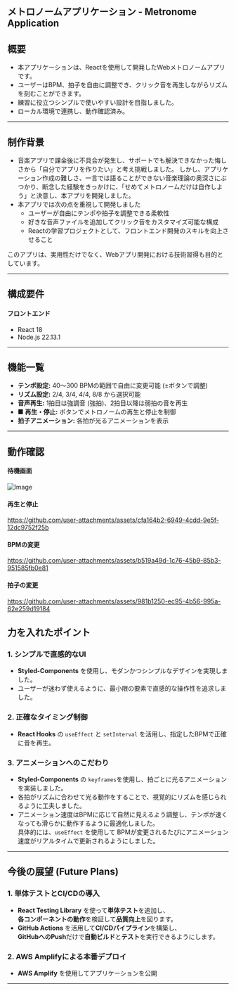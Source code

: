 ## メトロノームアプリケーション - Metronome Application

## 概要
- 本アプリケーションは、Reactを使用して開発したWebメトロノームアプリです。 
- ユーザーはBPM、拍子を自由に調整でき、クリック音を再生しながらリズムを刻むことができます。
- 練習に役立つシンプルで使いやすい設計を目指しました。
- ローカル環境で連携し、動作確認済み。
  
---
## 制作背景 
- 音楽アプリで課金後に不具合が発生し、サポートでも解決できなかった悔しさから「自分でアプリを作りたい」と考え挑戦しました。
しかし、アプリケーション作成の難しさ、一言では語ることができない音楽理論の奥深さにぶつかり、断念した経験をきっかけに、「せめてメトロノームだけは自作しよう」と決意し、本アプリを開発しました。  
- 本アプリでは次の点を重視して開発しました
   - ユーザーが自由にテンポや拍子を調整できる柔軟性  
   - 好きな音声ファイルを追加してクリック音をカスタマイズ可能な構成  
   - Reactの学習プロジェクトとして、フロントエンド開発のスキルを向上させること  

このアプリは、実用性だけでなく、Webアプリ開発における技術習得も目的としています。

---

## 構成要件
#### フロントエンド
* React 18
* Node.js 22.13.1

---

## 機能一覧

- **テンポ設定:** 40〜300 BPMの範囲で自由に変更可能 (±ボタンで調整)  
- **リズム設定:** 2/4, 3/4, 4/4, 8/8 から選択可能  
- **音声再生:** 1拍目は強調音 (強拍)、2拍目以降は弱拍の音を再生  
- **■ 再生・停止:** ボタンでメトロノームの再生と停止を制御  
- **拍子アニメーション:** 各拍が光るアニメーションを表示  

---

## 動作確認
#### 待機画面
![Image](https://github.com/user-attachments/assets/11b5b375-a267-40da-ab10-8326d9e58237)

#### 再生と停止
https://github.com/user-attachments/assets/cfa164b2-6949-4cdd-9e5f-12dc9752f25b

#### BPMの変更
https://github.com/user-attachments/assets/b519a49d-1c76-45b9-85b3-951585fb0e81

#### 拍子の変更
https://github.com/user-attachments/assets/981b1250-ec95-4b56-995a-62e259d19184


## 力を入れたポイント

### **1. シンプルで直感的なUI**
- **Styled-Components** を使用し、モダンかつシンプルなデザインを実現しました。  
- ユーザーが迷わず使えるように、最小限の要素で直感的な操作性を追求しました。  

### **2. 正確なタイミング制御**
- **React Hooks** の `useEffect` と `setInterval` を活用し、指定したBPMで正確に音を再生。  

###  **3. アニメーションへのこだわり**
- **Styled-Components** の `keyframes`を使用し、拍ごとに光るアニメーションを実装しました。  
- 各拍がリズムに合わせて光る動作をすることで、視覚的にリズムを感じられるように工夫しました。  
- アニメーション速度はBPMに応じて自然に見えるよう調整し、テンポが速くなっても滑らかに動作するように最適化しました。  
具体的には、`useEffect` を使用して BPMが変更されるたびにアニメーション速度がリアルタイムで更新されるようにしました。 

---

## **今後の展望 (Future Plans)**

###  **1. 単体テストとCI/CDの導入**
- **React Testing Library** を使って**単体テスト**を追加し、  
  **各コンポーネントの動作**を検証して**品質向上**を図ります。  
- **GitHub Actions** を活用して**CI/CDパイプライン**を構築し、  
  **GitHubへのPush**だけで**自動ビルド**と**テスト**を実行できるようにします。  

### **2. AWS Amplifyによる本番デプロイ**
- **AWS Amplify** を使用してアプリケーションを公開

---

